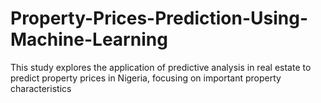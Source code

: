 # Property-Prices-Prediction-Using-Machine-Learning
This study explores the application of predictive analysis in real estate to predict property prices in Nigeria, focusing on important property characteristics
